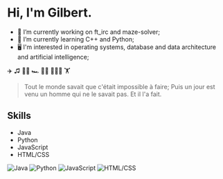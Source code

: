 # Hi, I'm Gilbert.

- 🔭 I’m currently working on ft_irc and maze-solver;
- 🌱 I’m currently learning C++ and Python;
- 🖥️ I'm interested in operating systems, database and data architecture and artificial intelligence;

✈️ ♫ 🎸📖 🏎️ 👨‍💻 🏄🏽‍♂️ 🏋️

> Tout le monde savait que c'était impossible à faire; Puis un jour est venu un homme qui ne le savait pas. Et il l'a fait.

## Skills

- Java
- Python
- JavaScript
- HTML/CSS

![Java](https://img.shields.io/badge/Java-Expert-blue)
![Python](https://img.shields.io/badge/Python-Expert-blue)
![JavaScript](https://img.shields.io/badge/JavaScript-Intermediate-orange)
![HTML/CSS](https://img.shields.io/badge/HTML%2FCSS-Intermediate-orange)
